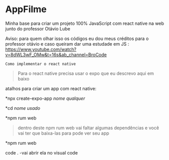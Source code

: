 # AppFilme
Minha base para criar um projeto 100% JavaScript com react native na web junto do professor Otávio Lube

Aviso: para quem olhar isso os códigos eu dou meus créditos para o professor otávio e caso queiram dar uma estudade em JS : https://www.youtube.com/watch?v=8dWL3wF_OMw&t=16s&ab_channel=BroCode

``Como implementar o react native``

>Para o react native precisa usar o expo que eu descrevo aqui em baixo

atalhos para criar um app com react native:

*npx create-expo-app *nome qualquer*

*cd *nome usado*

*npm rum web 

>dentro deste npm rum web vai faltar algumas dependências e você vai ter que baixa-las para pode ver seu app

*npm rum web 

code . -vai abrir ela no visual code
